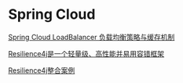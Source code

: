 # Spring Cloud

[Spring Cloud LoadBalancer 负载均衡策略与缓存机制](./SpringCloudLoadBalancer负载均衡策略与缓存机制.md)

[Resilience4j是一个轻量级、高性能并易用容错框架](./Resilience4j.md)

[Resilience4j整合案例](./Resilience4j整合案例.md)

